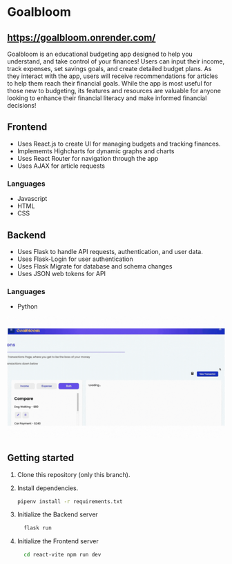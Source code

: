 # Goalbloom

## https://goalbloom.onrender.com/

Goalbloom is an educational budgeting app designed to help you understand, and take control of your finances! Users can input their income, track expenses, set savings goals, and create detailed budget plans. As they interact with the app, users will receive recommendations for articles to help them reach their financial goals.
While the app is most useful for those new to budgeting, its features and resources are valuable for anyone looking to enhance their financial literacy and make informed financial decisions!

## Frontend
   * Uses React.js to create UI for managing budgets and tracking finances.
   * Implememts Highcharts for dynamic graphs and charts
   * Uses React Router for navigation through the app
   * Uses AJAX for article requests
### Languages 
   * Javascript
   * HTML
   * CSS


## Backend
   * Uses Flask to handle API requests, authentication, and user data.
   * Uses Flask-Login for user authentication
   * Uses Flask Migrate for database and schema changes
   * Uses JSON web tokens for API
### Languages
   * Python

   ![](https://github.com/JuliaTDunc/Goalbloom/blob/ReadMe/ReadMeGifs/ViewTransactions.gif)

## Getting started

1. Clone this repository (only this branch).

2. Install dependencies.

   ```bash
   pipenv install -r requirements.txt
   ```

3. Initialize the Backend server

   ```bash
     flask run
   ```
4. Initialize the Frontend server

     ```bash
       cd react-vite npm run dev
     ```

